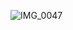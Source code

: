 ![IMG_0047](https://user-images.githubusercontent.com/53262430/212531173-16b8b607-02df-4f39-a3b8-7c369b3428e6.jpeg)
